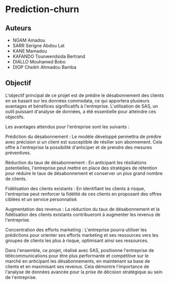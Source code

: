 # Prediction-churn

## Auteurs
- NGAM Amadou
- SARR Serigne Abdou Lat
- KANE Mamadou
- KAFANDO Tounwendsida Bertrand
- DIALLO Mouhamed Bobo
- DIOP Cheikh Ahmadou Bamba

## Objectif
L'objectif principal de ce projet est de prédire le désabonnement des clients en se basant sur les données commsdata, ce qui apportera plusieurs avantages et bénéfices significatifs à l'entreprise. L'utilisation de SAS, un outil puissant d'analyse de données, a été essentielle pour atteindre ces objectifs.

Les avantages attendus pour l'entreprise sont les suivants :

Prédiction du désabonnement : Le modèle développé permettra de prédire avec précision si un client est susceptible de résilier son abonnement. Cela offre à l'entreprise la possibilité d'anticiper et de prendre des mesures préventives.

Réduction du taux de désabonnement : En anticipant les résiliations potentielles, l'entreprise peut mettre en place des stratégies de rétention pour réduire le taux de désabonnement et conserver un plus grand nombre de clients.

Fidélisation des clients existants : En identifiant les clients à risque, l'entreprise peut renforcer la fidélité de ces clients en proposant des offres ciblées et un service personnalisé.

Augmentation des revenus : La réduction du taux de désabonnement et la fidélisation des clients existants contribueront à augmenter les revenus de l'entreprise.

Concentration des efforts marketing : L'entreprise pourra utiliser les prédictions pour orienter ses efforts marketing et ses ressources vers les groupes de clients les plus à risque, optimisant ainsi ses ressources.

Dans l'ensemble, ce projet, réalisé avec SAS, positionne l'entreprise de télécommunications pour être plus performante et compétitive sur le marché en anticipant les désabonnements, en maintenant sa base de clients et en maximisant ses revenus. Cela démontre l'importance de l'analyse de données avancée pour la prise de décision stratégique au sein de l'entreprise.
